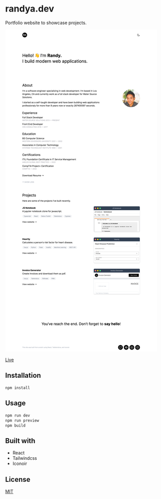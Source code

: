 # randya.dev

Portfolio website to showcase projects.

![screenshot.png](screenshot.png)

[Live](https://ranasun.github.io)

## Installation

```
npm install
```

## Usage

```
npm run dev
npm run preview
npm build
```

## Built with

-   React
-   Tailwindcss
-   Iconoir

## License

[MIT](https://choosealicense.com/licenses/mit/)
